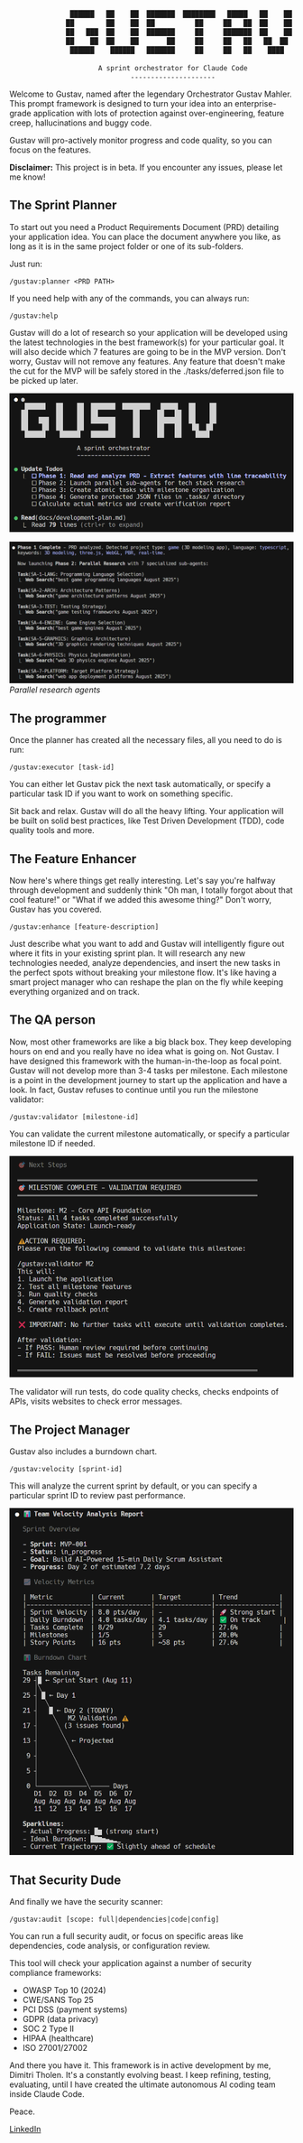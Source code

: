                    ██████   ██    ██  ███████  ████████   █████   ██    ██
                  ██        ██    ██  ██          ██     ██   ██  ██    ██
                  ██   ███  ██    ██  ███████     ██     ███████  ██    ██
                  ██    ██  ██    ██       ██     ██     ██   ██   ██  ██ 
                   ██████    ██████   ███████     ██     ██   ██    ████

                          A sprint orchestrator for Claude Code
                                  ---------------------

Welcome to Gustav, named after the legendary Orchestrator Gustav Mahler. This prompt framework is designed to turn your idea into an enterprise-grade application with lots of protection against over-engineering, feature creep, hallucinations and buggy code.

Gustav will pro-actively monitor progress and code quality, so you can focus on the features.

**Disclaimer:** This project is in beta. If you encounter any issues, please let me know!

## The Sprint Planner

To start out you need a Product Requirements Document (PRD) detailing your application idea. You can place the document anywhere you like, as long as it is in the same project folder or one of its sub-folders.

Just run: 

```
/gustav:planner <PRD PATH>
```

If you need help with any of the commands, you can always run:

```
/gustav:help
```

Gustav will do a lot of research so your application will be developed using the latest technologies in the best framework(s) for your particular goal. It will also decide which 7 features are going to be in the MVP version. Don't worry, Gustav will not remove any features. Any feature that doesn't make the cut for the MVP will be safely stored in the ./tasks/deferred.json file to be picked up later.

![milestone](images/start.png)

![milestone](images/search.png)
*Parallel research agents*

## The programmer

Once the planner has created all the necessary files, all you need to do is run:

```
/gustav:executor [task-id]
```

You can either let Gustav pick the next task automatically, or specify a particular task ID if you want to work on something specific.

Sit back and relax. Gustav will do all the heavy lifting. Your application will be built on solid best practices, like Test Driven Development (TDD), code quality tools and more. 

## The Feature Enhancer

Now here's where things get really interesting. Let's say you're halfway through development and suddenly think "Oh man, I totally forgot about that cool feature!" or "What if we added this awesome thing?" Don't worry, Gustav has you covered.

```
/gustav:enhance [feature-description]
```

Just describe what you want to add and Gustav will intelligently figure out where it fits in your existing sprint plan. It will research any new technologies needed, analyze dependencies, and insert the new tasks in the perfect spots without breaking your milestone flow. It's like having a smart project manager who can reshape the plan on the fly while keeping everything organized and on track.

## The QA person

Now, most other frameworks are like a big black box. They keep developing hours on end and you really have no idea what is going on. Not Gustav. I have designed this framework with the human-in-the-loop as focal point. Gustav will not develop more than 3-4 tasks per milestone. Each milestone is a point in the development journey to start up the application and have a look. In fact, Gustav refuses to continue until you run the milestone validator:

```
/gustav:validator [milestone-id]
```

You can validate the current milestone automatically, or specify a particular milestone ID if needed.

![milestone](images/milestone.png)

The validator will run tests, do code quality checks, checks endpoints of APIs, visits websites to check error messages. 

## The Project Manager

Gustav also includes a burndown chart.

```
/gustav:velocity [sprint-id]
```

This will analyze the current sprint by default, or you can specify a particular sprint ID to review past performance.

![velocity](images/burndown.png)


## That Security Dude

And finally we have the security scanner:

```
/gustav:audit [scope: full|dependencies|code|config]
```

You can run a full security audit, or focus on specific areas like dependencies, code analysis, or configuration review.

This tool will check your application against a number of security compliance frameworks:

- OWASP Top 10 (2024)
- CWE/SANS Top 25
- PCI DSS (payment systems)
- GDPR (data privacy)
- SOC 2 Type II
- HIPAA (healthcare)
- ISO 27001/27002

And there you have it. This framework is in active development by me, Dimitri Tholen. It's a constantly evolving beast. I keep refining, testing,  evaluating, until I have created the ultimate autonomous AI coding team inside Claude Code.

Peace.

[LinkedIn](https://www.linkedin.com/in/dimitri-tholen-436825231)

